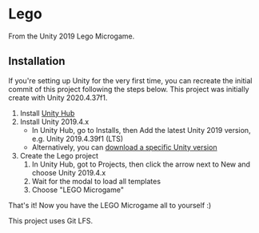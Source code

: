 # Lego

From the Unity 2019 Lego Microgame.

## Installation

If you're setting up Unity for the very first time, you can recreate the initial commit of this project following the steps below. This project was initially create with Unity 2020.4.37f1.

1. Install [Unity Hub](https://unity3d.com/get-unity/download)
1. Install Unity 2019.4.x
    - In Unity Hub, go to Installs, then Add the latest Unity 2019 version, e.g. Unity 2019.4.39f1 (LTS)
    - Alternatively, you can [download a specific Unity version](https://unity3d.com/get-unity/download/archive)
1. Create the Lego project
    1. In Unity Hub, got to Projects, then click the arrow next to New and choose Unity 2019.4.x
    1. Wait for the modal to load all templates
    1. Choose "LEGO Microgame"

That's it! Now you have the LEGO Microgame all to yourself :)

This project uses Git LFS.
